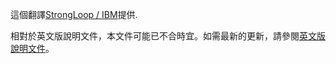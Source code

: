 <p>這個翻譯<a href="http://strongloop.com">StrongLoop / IBM</a>提供.</p>

相對於英文版說明文件，本文件可能已不合時宜。如需最新的更新，請參閱<a href="/">英文版說明文件</a>。
